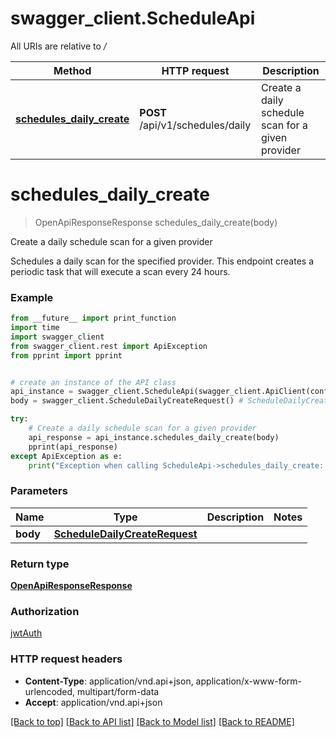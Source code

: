 # swagger_client.ScheduleApi

All URIs are relative to */*

Method | HTTP request | Description
------------- | ------------- | -------------
[**schedules_daily_create**](ScheduleApi.md#schedules_daily_create) | **POST** /api/v1/schedules/daily | Create a daily schedule scan for a given provider

# **schedules_daily_create**
> OpenApiResponseResponse schedules_daily_create(body)

Create a daily schedule scan for a given provider

Schedules a daily scan for the specified provider. This endpoint creates a periodic task that will execute a scan every 24 hours.

### Example
```python
from __future__ import print_function
import time
import swagger_client
from swagger_client.rest import ApiException
from pprint import pprint


# create an instance of the API class
api_instance = swagger_client.ScheduleApi(swagger_client.ApiClient(configuration))
body = swagger_client.ScheduleDailyCreateRequest() # ScheduleDailyCreateRequest | 

try:
    # Create a daily schedule scan for a given provider
    api_response = api_instance.schedules_daily_create(body)
    pprint(api_response)
except ApiException as e:
    print("Exception when calling ScheduleApi->schedules_daily_create: %s\n" % e)
```

### Parameters

Name | Type | Description  | Notes
------------- | ------------- | ------------- | -------------
 **body** | [**ScheduleDailyCreateRequest**](ScheduleDailyCreateRequest.md)|  | 

### Return type

[**OpenApiResponseResponse**](OpenApiResponseResponse.md)

### Authorization

[jwtAuth](../README.md#jwtAuth)

### HTTP request headers

 - **Content-Type**: application/vnd.api+json, application/x-www-form-urlencoded, multipart/form-data
 - **Accept**: application/vnd.api+json

[[Back to top]](#) [[Back to API list]](../README.md#documentation-for-api-endpoints) [[Back to Model list]](../README.md#documentation-for-models) [[Back to README]](../README.md)

